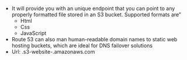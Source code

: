 - It will provide you with an unique endpoint that you can point to any properly formatted file stored in an S3 bucket. Supported formats are”
  - Html
  - Css
  - JavaScript
- Route 53 can also man human-readable domain names to static web hosting buckets, which are ideal for DNS failover solutions
- Url: <bucket-name>.s3-website-<AWS-region>.amazonaws.com
